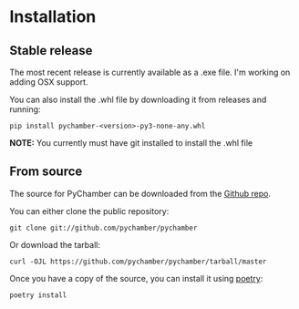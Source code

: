 # Installation

## Stable release

The most recent release is currently available as a .exe file. I'm working on
adding OSX support.

You can also install the .whl file by downloading it from releases and running:

```console
pip install pychamber-<version>-py3-none-any.whl
```

**NOTE:** You currently must have git installed to install the .whl file

## From source

The source for PyChamber can be downloaded from
the [Github repo](https://github.com/pychamber/pychamber/).

You can either clone the public repository:

``` console
git clone git://github.com/pychamber/pychamber
```

Or download the tarball:

``` console
curl -OJL https://github.com/pychamber/pychamber/tarball/master
```

Once you have a copy of the source, you can install it using [poetry](https://python-poetry.org/docs/1.2/):

``` console
poetry install
```
